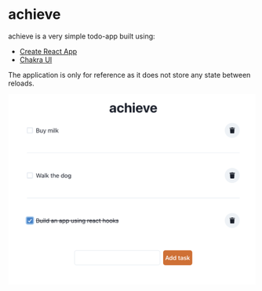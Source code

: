 # achieve

achieve is a very simple todo-app built using:

* [Create React App](https://create-react-app.dev/)
* [Chakra UI](https://chakra-ui.com/)

The application is only for reference as it does not store any state between reloads.

![](./img/screenshot.png)
